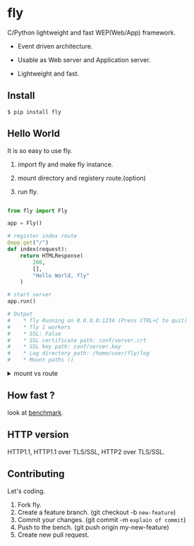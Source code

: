 
# fly

C/Python lightweight and fast WEP(Web/App) framework.

* Event driven architecture.

* Usable as Web server and Application server.

* Lightweight and fast.

## Install

```
$ pip install fly
```

## Hello World

It is so easy to use fly.

1. import fly and make fly instance.

2. mount directory and registery route.(option)

3. run fly.

```python

from fly import Fly

app = Fly()

# register index route
@app.get("/")
def index(request):
	return HTMLResponse(
		200,
		[],
		"Hello World, fly"
	)

# start server
app.run()

# Output
#    * fly Running on 0.0.0.0:1234 (Press CTRL+C to quit)
#    * fly 1 workers
#    * SSL: False
#    * SSL certificate path: conf/server.crt
#    * SSL key path: conf/server.key
#    * Log directory path: /home/user/fly/log
#    * Mount paths ()

```

<details>
<summary>mount vs route</summary>
<div>

* mount: use for static content(css, html, js)

* route: use for dynamic content(like CGI)

</div>
</details>

## How fast ?

look at [benchmark](https://github.com/tatsuya4649/fly/blob/develop/bench/README.md).

## HTTP version

HTTP1.1, HTTP1.1 over TLS/SSL, HTTP2 over TLS/SSL.

## Contributing

Let's coding.

1. Fork fly.
2. Create a feature branch. (git checkout -b `new-feature`)
3. Commit your changes. (git commit -m `explain of commit`)
4. Push to the bench. (git push origin my-new-feature)
5. Create new pull request.

